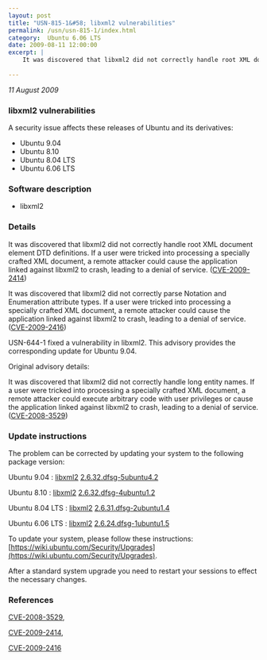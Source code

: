 ```yaml
---
layout: post
title: "USN-815-1&#58; libxml2 vulnerabilities"
permalink: /usn/usn-815-1/index.html
category:  Ubuntu 6.06 LTS
date: 2009-08-11 12:00:00
excerpt: |
    It was discovered that libxml2 did not correctly handle root XML document element DTD definitions. If a user were tricked into processing a specially crafted XML document, a remote attacker could cause the application linked against libxml2 to crash, leading to a denial of service. ([CVE-2009-2414](http://people.ubuntu.com/~ubuntu-security/cve/CVE-2009-2414))
    
--- 
```

 
 

*11 August 2009*

### libxml2 vulnerabilities

A security issue affects these releases of Ubuntu and its derivatives:

* Ubuntu 9.04
* Ubuntu 8.10
* Ubuntu 8.04 LTS
* Ubuntu 6.06 LTS

### Software description

* libxml2 

### Details

It was discovered that libxml2 did not correctly handle root XML document element DTD definitions. If a user were tricked into processing a specially crafted XML document, a remote attacker could cause the application linked against libxml2 to crash, leading to a denial of service. ([CVE-2009-2414](http://people.ubuntu.com/~ubuntu-security/cve/CVE-2009-2414))

It was discovered that libxml2 did not correctly parse Notation and Enumeration attribute types. If a user were tricked into processing a specially crafted XML document, a remote attacker could cause the application linked against libxml2 to crash, leading to a denial of service. ([CVE-2009-2416](http://people.ubuntu.com/~ubuntu-security/cve/CVE-2009-2416))

USN-644-1 fixed a vulnerability in libxml2. This advisory provides the corresponding update for Ubuntu 9.04.

Original advisory details:

 It was discovered that libxml2 did not correctly handle long entity names. If a user were tricked into processing a specially crafted XML document, a remote attacker could execute arbitrary code with user privileges or cause the application linked against libxml2 to crash, leading to a denial of service. ([CVE-2008-3529](http://people.ubuntu.com/~ubuntu-security/cve/CVE-2008-3529)) 

### Update instructions

The problem can be corrected by updating your system to the following package version:

Ubuntu 9.04
 : [libxml2](https://launchpad.net/ubuntu/+source/libxml2) <span> [2.6.32.dfsg-5ubuntu4.2](https://launchpad.net/ubuntu/+source/libxml2/2.6.32.dfsg-5ubuntu4.2) </span> 

Ubuntu 8.10
 : [libxml2](https://launchpad.net/ubuntu/+source/libxml2) <span> [2.6.32.dfsg-4ubuntu1.2](https://launchpad.net/ubuntu/+source/libxml2/2.6.32.dfsg-4ubuntu1.2) </span> 

Ubuntu 8.04 LTS
 : [libxml2](https://launchpad.net/ubuntu/+source/libxml2) <span> [2.6.31.dfsg-2ubuntu1.4](https://launchpad.net/ubuntu/+source/libxml2/2.6.31.dfsg-2ubuntu1.4) </span> 

Ubuntu 6.06 LTS
 : [libxml2](https://launchpad.net/ubuntu/+source/libxml2) <span> [2.6.24.dfsg-1ubuntu1.5](https://launchpad.net/ubuntu/+source/libxml2/2.6.24.dfsg-1ubuntu1.5) </span> 

To update your system, please follow these instructions: [https://wiki.ubuntu.com/Security/Upgrades](https://wiki.ubuntu.com/Security/Upgrades).

After a standard system upgrade you need to restart your sessions to effect the necessary changes. 

### References

 
 [CVE-2008-3529](http://people.ubuntu.com/~ubuntu-security/cve/CVE-2008-3529), 

 [CVE-2009-2414](http://people.ubuntu.com/~ubuntu-security/cve/CVE-2009-2414), 

 [CVE-2009-2416](http://people.ubuntu.com/~ubuntu-security/cve/CVE-2009-2416)
 

